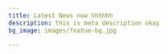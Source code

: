 ```yaml
---
title: Latest News now hhhhhh
description: this is meta description okay
bg_image: images/featue-bg.jpg

---
```

